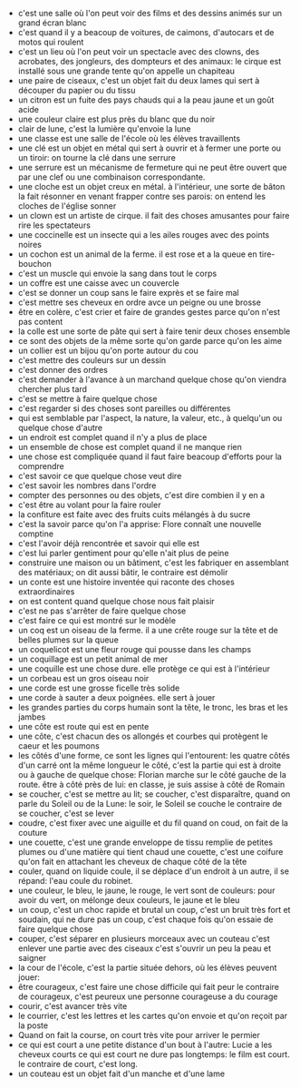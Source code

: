 - c'est une salle où l'on peut voir des films et des dessins animés sur un grand écran blanc
- c'est quand il y a beacoup de voitures, de caimons, d'autocars et de motos qui roulent
- c'est un lieu où l'on peut voir un spectacle avec des clowns, des acrobates, des jongleurs, des dompteurs et des animaux: le cirque est installé sous une grande tente qu'on appelle un chapiteau
- une paire de ciseaux, c'est un objet fait du deux lames qui sert à découper du papier ou du tissu
- un citron est un fuite des pays chauds qui a la peau jaune et un goût acide
- une couleur claire est plus près du blanc que du noir
- clair de lune, c'est la lumière qu'envoie la lune
- une classe est une salle de l'école où les élèves travaillents
- une clé est un objet en métal qui sert à ouvrir et à fermer une porte ou un tiroir: on tourne la clé dans une serrure
- une serrure est un mécanisme de fermeture qui ne peut être ouvert que par une clef ou une combinaison correspondante.
- une cloche est un objet creux en métal. à l'intérieur, une sorte de bâton la fait résonner en venant frapper contre ses parois: on entend les cloches de l'église sonner
- un clown est un artiste de cirque. il fait des choses amusantes pour faire rire les spectateurs
- une coccinelle est un insecte qui a les ailes rouges avec des points noires
- un cochon est un animal de la ferme. il est rose et a la queue en tire-bouchon
- c'est un muscle qui envoie la sang dans tout le corps
- un coffre est une caisse avec un couvercle
- c'est se donner un coup sans le faire exprès et se faire mal
- c'est mettre ses cheveux en ordre avce un peigne ou une brosse
- être en colère, c'est crier et faire de grandes gestes parce qu'on n'est pas content
- la colle est une sorte de pâte qui sert à faire tenir deux choses ensemble
- ce sont des objets de la même sorte qu'on garde parce qu'on les aime
- un collier est un bijou qu'on porte autour du cou
- c'est mettre des couleurs sur un dessin
- c'est donner des ordres
- c'est demander à l'avance à un marchand quelque chose qu'on viendra chercher plus tard
- c'est se mettre à faire quelque chose
- c'est regarder si des choses sont pareilles ou différentes
- qui est semblable par l'aspect, la nature, la valeur, etc., à quelqu'un ou quelque chose d'autre
- un endroit est complet quand il n'y a plus de place
- un ensemble de chose est complet quand il ne manque rien
- une chose est compliquée quand il faut faire beacoup d'efforts pour la comprendre
- c'est savoir ce que quelque chose veut dire
- c'est savoir les nombres dans l'ordre
- compter des personnes ou des objets, c'est dire combien il y en a
- c'est être au volant pour la faire rouler
- la confiture est faite avec des fruits cuits mélangés à du sucre
- c'est la savoir parce qu'on l'a apprise: Flore connaît une nouvelle comptine
- c'est l'avoir déjà rencontrée et savoir qui elle est
- c'est lui parler gentiment pour qu'elle n'ait plus de peine
- construire une maison ou un bâtiment, c'est les fabriquer en assemblant des matériaux; on dit aussi bâtir, le contraire est démolir
- un conte est une histoire inventée qui raconte des choses extraordinaires
- on est content quand quelque chose nous fait plaisir
- c'est ne pas s'arrêter de faire quelque chose
- c'est faire ce qui est montré sur le modèle
- un coq est un oiseau de la ferme. il a une crête rouge sur la tête et de belles plumes sur la queue
- un coquelicot est une fleur rouge qui pousse dans les champs
- un coquillage est un petit animal de mer
- une coquille est une chose dure. elle protège ce qui est à l'intérieur
- un corbeau est un gros oiseau noir
- une corde est une grosse ficelle très solide
- une corde à sauter a deux poignées. elle sert à jouer
- les grandes parties du corps humain sont la tête, le tronc, les bras et les jambes
- une côte est route qui est en pente
- une côte, c'est chacun des os allongés et courbes qui protègent le caeur et les poumons
- les côtés d'une forme, ce sont les lignes qui l'entourent: les quatre côtés d'un carré ont la même longueur
  le côté, c'est la partie qui est à droite ou à gauche de quelque chose: Florian marche sur le côté gauche de la route.
  être à côté près de lui: en classe, je suis assise à côté de Romain
- se coucher, c'est se mettre au lit;
  se coucher, c'est disparaître, quand on parle du Soleil ou de la Lune: le soir, le Soleil se couche
  le contraire de se coucher, c'est se lever
- coudre, c'est fixer avec une aiguille et du fil
  quand on coud, on fait de la couture
- une couette, c'est une grande enveloppe de tissu remplie de petites plumes ou d'une matière qui tient chaud
  une couette, c'est une coifure qu'on fait en attachant les cheveux de chaque côté de la tête
- couler, quand on liquide coule, il se déplace d'un endroit à un autre, il se répand: l'eau coule du robinet.
- une couleur, le bleu, le jaune, le rouge, le vert sont de couleurs: pour avoir du vert, on mélonge deux couleurs, le jaune et le bleu
- un coup, c'est un choc rapide et brutal
  un coup, c'est un bruit très fort et soudain, qui ne dure pas
  un coup, c'est chaque fois qu'on essaie de faire quelque chose
- couper, c'est séparer en plusieurs morceaux avec un couteau
  c'est enlever une partie avec des ciseaux
  c'est s'ouvrir un peu la peau et saigner
- la cour de l'école, c'est la partie située dehors, où les élèves peuvent jouer:
- être courageux, c'est faire une chose difficile qui fait peur
  le contraire de courageux, c'est peureux
  une personne courageuse a du courage
- courir, c'est avancer très vite
- le courrier, c'est les lettres et les cartes qu'on envoie et qu'on reçoit par la poste
- Quand on fait la course, on court très vite pour arriver le permier
- ce qui est court a une petite distance d'un bout à l'autre: Lucie a les cheveux courts
  ce qui est court ne dure pas longtemps: le film est court.
  le contraire de court, c'est long.
- un couteau est un objet fait d'un manche et d'une lame